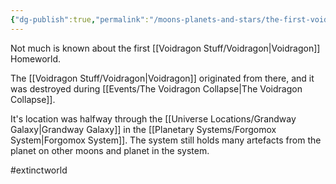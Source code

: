 ```yaml
---
{"dg-publish":true,"permalink":"/moons-planets-and-stars/the-first-voidragon-homeworld-fexix/"}
---
```


Not much is known about the first [[Voidragon Stuff/Voidragon\|Voidragon]] Homeworld.

The [[Voidragon Stuff/Voidragon\|Voidragon]] originated from there, and it was destroyed during [[Events/The Voidragon Collapse\|The Voidragon Collapse]].

It's location was halfway through the [[Universe Locations/Grandway Galaxy\|Grandway Galaxy]] in the [[Planetary Systems/Forgomox System\|Forgomox System]]. The system still holds many artefacts from the planet on other moons and planet in the system.

 #extinctworld